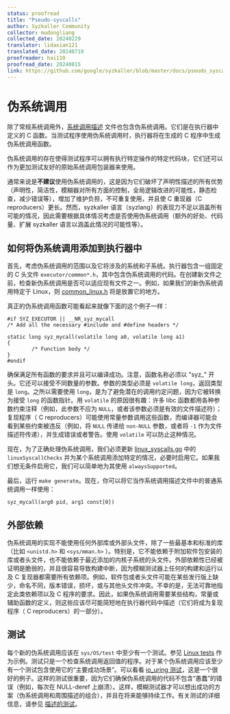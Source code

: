 ```yaml
---
status: proofread
title: "Pseudo-syscalls"
author: Syzkaller Community
collector: mudongliang
collected_date: 20240229
translator: lidaxian121
translated_date: 20240719
proofreader: hai119
proofread_date: 20240815
link: https://github.com/google/syzkaller/blob/master/docs/pseudo_syscalls.md
---
```


# 伪系统调用

除了常规系统调用外，[系统调用描述](syscall_descriptions.md) 文件也包含伪系统调用。它们是在执行器中定义的 C 函数。当测试程序使用伪系统调用时，执行器将在生成的 C 程序中生成伪系统调用函数。

伪系统调用的存在使得测试程序可以拥有执行特定操作的特定代码块，它们还可以作为更加测试友好的原始系统调用包装器来使用。

通常来说是**不建议**使用伪系统调用的，这是因为它们破坏了声明性描述的所有优势（声明性，简洁性，模糊器对所有方面的控制，全局逻辑改进的可能性，静态检查，减少错误等），增加了维护负担，不可重复使用，并且使 C 重现器（C reproducers）更长。然而，syzkaller 语言（syzlang）的表现力不足以涵盖所有可能的情况，因此需要根据具体情况考虑是否使用伪系统调用（额外的好处、代码量、扩展 syzkaller 语言以涵盖此情况的可能性等）。

## 如何将伪系统调用添加到执行器中

首先，考虑伪系统调用的范围以及它将涉及的系统和子系统。执行器包含一组固定的 C 头文件 `executor/common*.h`，其中包含伪系统调用的代码。在创建新文件之前，检查新伪系统调用是否可以适应现有文件之一。例如，如果我们的新伪系统调用特定于 Linux，则 [common_linux.h](https://github.com/google/syzkaller/blob/master/executor/common_linux.h) 将是放置它的地方。

真正的伪系统调用函数可能看起来就像下面的这个例子一样：

    #if SYZ_EXECUTOR || __NR_syz_mycall
    /* Add all the necessary #include and #define headers */

    static long syz_mycall(volatile long a0, volatile long a1)
    {
            /* Function body */
    }
    #endif

确保满足所有函数的要求并且可以编译成功。注意，函数名称必须以 "syz_" 开头。它还可以接受不同数量的参数。参数的类型必须是 `volatile long`，返回类型是 `long`。之所以需要使用 `long`，是为了避免潜在的调用约定问题，因为它被转换为接受 `long` 的函数指针。用 `volatile` 的原因很有趣：许多 libc 函数都用各种参数约束注释（例如，此参数不应为 `NULL`，或者该参数必须是有效的文件描述符）；复现程序（ C reproducers）可能使用常量参数调用这些函数，而编译器可能会看到某些约束被违反（例如，将  `NULL`  传递给 `non-NULL` 参数，或者将 `-1` 作为文件描述符传递），并生成错误或者警告。使用 `volatile` 可以防止这种情况。

现在，为了正确处理伪系统调用，我们必须更新 [linux_syscalls.go](https://github.com/google/syzkaller/blob/master/pkg/vminfo/linux_syscalls.go) 中的 `linuxSyscallChecks` 并为某个系统调用添加特定的情况，必要时启用它。如果我们想无条件启用它，我们可以简单地为其使用 `alwaysSupported`。 

最后，运行 `make generate`。现在，你可以将它当作系统调用描述文件中的普通系统调用一样使用：

    syz_mycall(arg0 pid, arg1 const[0])

<div id="dependencies"/>

## 外部依赖

伪系统调用的实现不能使用任何外部库或外部头文件，除了一些最基本和标准的库（比如 `<unistd.h>` 和 `<sys/mman.h>` ）。特别是，它不能依赖于附加软件包安装的库或者头文件，也不能依赖于最近添加的内核子系统的头文件。外部依赖性已经被证明是脆弱的，并且很容易导致构建中断，因为模糊测试器上任何的构建和运行以及 C 复现器都需要所有依赖项。例如，软件包或者头文件可能在某些发行版上缺少，命名不同，版本错误，损坏，或与其他头文件冲突。不幸的是，无法可靠地指定此类依赖项以及 C 程序的要求。因此，如果伪系统调用需要某些结构，常量或辅助函数的定义，则这些应该尽可能简短地在执行器代码中描述（它们将成为复现程序（ C reproducers）的一部分）。

## 测试

每个新的伪系统调用应该在 `sys/OS/test` 中至少有一个测试。参见 [Linux tests](https://github.com/google/syzkaller/blob/master/sys/linux/test) 作为示例。测试只是一个检查系统调用返回值的程序。对于某个伪系统调用应该至少有一个测试包含使用它的“主要成功场景”。可以看看 [io_uring 测试](https://github.com/google/syzkaller/blob/master/sys/linux/test/io_uring)，这是一个很好的例子。这样的测试很重要，因为它们确保伪系统调用的代码不包含“愚蠢”的错误（例如，每次在 NULL-deref 上崩溃）。这样，模糊测试器才可以想出成功的方案（伪系统调用和周围描述的组合），并且在将来能够持续工作。有关测试的详细信息，请参见 [描述的测试](syscall_descriptions.md)。
